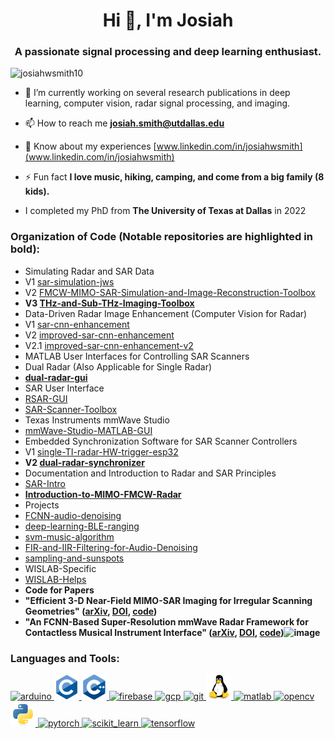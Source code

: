 <h1 align="center">Hi 👋, I'm Josiah</h1>
<h3 align="center">A passionate signal processing and deep learning enthusiast.</h3>

<p align="left"> <img src="https://komarev.com/ghpvc/?username=josiahwsmith10&label=Profile%20views&color=0e75b6&style=flat" alt="josiahwsmith10" /> </p>

- 🔭 I’m currently working on several research publications in deep learning, computer vision, radar signal processing, and imaging.

- 📫 How to reach me **josiah.smith@utdallas.edu**

- 📄 Know about my experiences [www.linkedin.com/in/josiahwsmith](www.linkedin.com/in/josiahwsmith)

- ⚡ Fun fact **I love music, hiking, camping, and come from a big family (8 kids).**

- I completed my PhD from **The University of Texas at Dallas** in 2022

### Organization of Code (Notable repositories are highlighted in bold):
- Simulating Radar and SAR Data
 - V1 [sar-simulation-jws](https://github.com/josiahwsmith10/sar-simulation-jws)
 - V2 [FMCW-MIMO-SAR-Simulation-and-Image-Reconstruction-Toolbox](https://github.com/josiahwsmith10/FMCW-MIMO-SAR-Simulation-and-Image-Reconstruction-Toolbox)
 - **V3 [THz-and-Sub-THz-Imaging-Toolbox](https://github.com/josiahwsmith10/THz-and-Sub-THz-Imaging-Toolbox)**
- Data-Driven Radar Image Enhancement (Computer Vision for Radar)
 - V1 [sar-cnn-enhancement](https://github.com/josiahwsmith10/sar-cnn-enhancement)
 - V2 [improved-sar-cnn-enhancement](https://github.com/josiahwsmith10/improved-sar-cnn-enhancement)
 - V2.1 [improved-sar-cnn-enhancement-v2](https://github.com/josiahwsmith10/improved-sar-cnn-enhancement-v2)
- MATLAB User Interfaces for Controlling SAR Scanners
 - Dual Radar (Also Applicable for Single Radar)
  - **[dual-radar-gui](https://github.com/josiahwsmith10/dual-radar-gui)**
 - SAR User Interface
  - [RSAR-GUI](https://github.com/josiahwsmith10/RSAR-GUI)
  - [SAR-Scanner-Toolbox](https://github.com/josiahwsmith10/SAR-Scanner-Toolbox)
 - Texas Instruments mmWave Studio
  - [mmWave-Studio-MATLAB-GUI](https://github.com/josiahwsmith10/mmWave-Studio-MATLAB-GUI-jws)
- Embedded Synchronization Software for SAR Scanner Controllers
 - V1 [single-TI-radar-HW-trigger-esp32](https://github.com/josiahwsmith10/single-TI-radar-HW-trigger-esp32)
 - **V2 [dual-radar-synchronizer](https://github.com/josiahwsmith10/dual-radar-synchronizer)**
- Documentation and Introduction to Radar and SAR Principles
 - [SAR-Intro](https://github.com/josiahwsmith10/SAR-Intro)
 - **[Introduction-to-MIMO-FMCW-Radar](https://github.com/josiahwsmith10/Introduction-to-MIMO-FMCW-Radar)**
- Projects
 - [FCNN-audio-denoising](https://github.com/josiahwsmith10/FCNN-audio-denoising)
 - [deep-learning-BLE-ranging](https://github.com/josiahwsmith10/deep-learning-BLE-ranging)
 - [svm-music-algorithm](https://github.com/josiahwsmith10/svm-music-algorithm)
 - [FIR-and-IIR-Filtering-for-Audio-Denoising](https://github.com/josiahwsmith10/FIR-and-IIR-Filtering-for-Audio-Denoising)
 - [sampling-and-sunspots](https://github.com/josiahwsmith10/sampling-and-sunspots)
- WISLAB-Specific
 - [WISLAB-Helps](https://github.com/josiahwsmith10/WISLAB-Helps)
- **Code for Papers**
 - **"Efficient 3-D Near-Field MIMO-SAR Imaging for Irregular Scanning Geometries" ([arXiv](https://arxiv.org/abs/2305.02064), [DOI](https://doi.org/10.1109/ACCESS.2022.3145370), [code](https://github.com/josiahwsmith10/Efficient-3-D-Near-Field-MIMO-SAR-Imaging-for-Irregular-Scanning-Geometries))**
 - **"An FCNN-Based Super-Resolution mmWave Radar Framework for Contactless Musical Instrument Interface" ([arXiv](https://arxiv.org/abs/2305.01995), [DOI](https://doi.org/10.1109/TMM.2021.3079695), [code](https://github.com/josiahwsmith10/Radar-Musical-Instrument))![image](https://github.com/josiahwsmith10/josiahwsmith10/assets/47935482/cae1b751-0166-4cf8-8344-54f9532c66ae)**

<h3 align="left">Languages and Tools:</h3>
<p align="left"> <a href="https://www.arduino.cc/" target="_blank"> <img src="https://cdn.worldvectorlogo.com/logos/arduino-1.svg" alt="arduino" width="40" height="40"/> </a> <a href="https://www.cprogramming.com/" target="_blank"> <img src="https://raw.githubusercontent.com/devicons/devicon/master/icons/c/c-original.svg" alt="c" width="40" height="40"/> </a> <a href="https://www.w3schools.com/cpp/" target="_blank"> <img src="https://raw.githubusercontent.com/devicons/devicon/master/icons/cplusplus/cplusplus-original.svg" alt="cplusplus" width="40" height="40"/> </a> <a href="https://firebase.google.com/" target="_blank"> <img src="https://www.vectorlogo.zone/logos/firebase/firebase-icon.svg" alt="firebase" width="40" height="40"/> </a> <a href="https://cloud.google.com" target="_blank"> <img src="https://www.vectorlogo.zone/logos/google_cloud/google_cloud-icon.svg" alt="gcp" width="40" height="40"/> </a> <a href="https://git-scm.com/" target="_blank"> <img src="https://www.vectorlogo.zone/logos/git-scm/git-scm-icon.svg" alt="git" width="40" height="40"/> </a> <a href="https://www.linux.org/" target="_blank"> <img src="https://raw.githubusercontent.com/devicons/devicon/master/icons/linux/linux-original.svg" alt="linux" width="40" height="40"/> </a> <a href="https://www.mathworks.com/" target="_blank"> <img src="https://upload.wikimedia.org/wikipedia/commons/2/21/Matlab_Logo.png" alt="matlab" width="40" height="40"/> </a> <a href="https://opencv.org/" target="_blank"> <img src="https://www.vectorlogo.zone/logos/opencv/opencv-icon.svg" alt="opencv" width="40" height="40"/> </a> <a href="https://www.python.org" target="_blank"> <img src="https://raw.githubusercontent.com/devicons/devicon/master/icons/python/python-original.svg" alt="python" width="40" height="40"/> </a> <a href="https://pytorch.org/" target="_blank"> <img src="https://www.vectorlogo.zone/logos/pytorch/pytorch-icon.svg" alt="pytorch" width="40" height="40"/> </a> <a href="https://scikit-learn.org/" target="_blank"> <img src="https://upload.wikimedia.org/wikipedia/commons/0/05/Scikit_learn_logo_small.svg" alt="scikit_learn" width="40" height="40"/> </a> <a href="https://www.tensorflow.org" target="_blank"> <img src="https://www.vectorlogo.zone/logos/tensorflow/tensorflow-icon.svg" alt="tensorflow" width="40" height="40"/> </a> </p>
